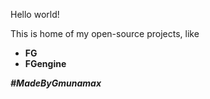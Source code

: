 Hello world!

This is home of my open-source projects, like 
<b>
  * FG
  * FGengine
</b>

***#MadeByGmunamax***
